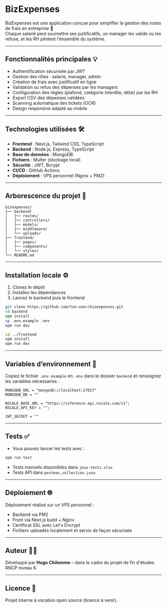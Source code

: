 # BizExpenses

BizExpenses est une application conçue pour simplifier la gestion des notes de frais en entreprise 🧾  
Chaque salarié peut soumettre ses justificatifs, un manager les valide ou les refuse, et les RH pilotent l'ensemble du système.

---

## Fonctionnalités principales 💡

- Authentification sécurisée par JWT
- Gestion des rôles : salarié, manager, admin
- Création de frais avec justificatif en ligne
- Validation ou refus des dépenses par les managers
- Configuration des règles (plafond, catégorie interdite, délai) par les RH
- Export CSV des dépenses validées
- Scanning automatique des tickets (OCR)
- Design responsive adapté au mobile

---

## Technologies utilisées 🛠️

- **Frontend** : Next.js, Tailwind CSS, TypeScript
- **Backend** : Node.js, Express, TypeScript
- **Base de données** : MongoDB
- **Fichiers** : Multer (stockage local)
- **Sécurité** : JWT, Bcrypt
- **CI/CD** : GitHub Actions
- **Déploiement** : VPS personnel (Nginx + PM2)

---

## Arborescence du projet 📁

```
bizexpenses/
├── backend/
│   ├── routes/
│   ├── controllers/
│   ├── models/
│   ├── middleware/
│   └── uploads/
├── frontend/
│   ├── pages/
│   ├── components/
│   └── styles/
└── README.md
```

---

## Installation locale ⚙️

1. Clonez le dépôt
2. Installez les dépendances
3. Lancez le backend puis le frontend

```bash
git clone https://github.com/ton-user/bizexpenses.git
cd backend
npm install
cp .env.example .env
npm run dev

cd ../frontend
npm install
npm run dev
```

---

## Variables d’environnement 🔐

Copiez le fichier `.env.example` en `.env` dans le dossier `backend` et renseignez les variables nécessaires :

```env
MONGODB_URL = "mongodb://localhost:27017"
MONGODB_DB = ""

NSCALE_BASE_URL = "https://inference.api.nscale.com/v1";
NSCALE_API_KEY = "";

JWT_SECRET = ""
```

---

## Tests ✅

- Vous pouvez lancer les tests avec :
```bash
npm run test
```
- Tests manuels disponibles dans `jeux-tests.xlsx`
- Tests API dans `postman_collection.json`

---

## Déploiement 🌐

Déploiement réalisé sur un VPS personnel :
- Backend via PM2
- Front via Next.js build + Nginx
- Certificat SSL avec Let's Encrypt
- Fichiers uploadés localement et servis de façon sécurisée

---

## Auteur 🧑‍💻

Développé par **Hugo Chilemme** – dans le cadre du projet de fin d'études RNCP niveau 6.

---

## Licence 📄

Projet interne à vocation open source (licence à venir).

